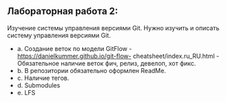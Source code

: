 ## Лабораторная работа 2: 
Изучение системы управления версиями Git.
Нужно изучить и описать систему управления версиями Git.

- a. Создание веток по модели GitFlow - https://danielkummer.github.io/git-flow-
cheatsheet/index.ru_RU.html - Обязательное наличие веток фич, релиз, девелоп, хот
фикс.
- b. В репозитории обязательно оформлен ReadMe.
- c. Наличие тегов.
- d. Submodules
- e. LFS
